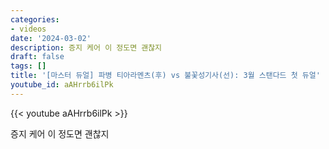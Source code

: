 ```yaml
---
categories:
- videos
date: '2024-03-02'
description: 증지 케어 이 정도면 괜찮지
draft: false
tags: []
title: '[마스터 듀얼] 파병 티아라멘츠(후) vs 불꽃성기사(선): 3월 스탠다드 첫 듀얼'
youtube_id: aAHrrb6ilPk
---
```



{{< youtube aAHrrb6ilPk >}}

증지 케어 이 정도면 괜찮지